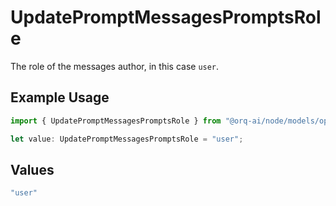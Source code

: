 # UpdatePromptMessagesPromptsRole

The role of the messages author, in this case `user`.

## Example Usage

```typescript
import { UpdatePromptMessagesPromptsRole } from "@orq-ai/node/models/operations";

let value: UpdatePromptMessagesPromptsRole = "user";
```

## Values

```typescript
"user"
```